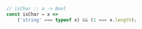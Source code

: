 ```javascript
// isChar :: a -> Bool
const isChar = x =>
    ('string' === typeof x) && (1 === x.length);
```